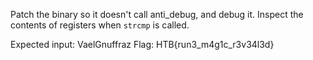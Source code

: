 Patch the binary so it doesn't call anti_debug, and debug it. Inspect the contents of registers when `strcmp` is called.

Expected input: VaelGnuffraz
Flag: HTB{run3_m4g1c_r3v34l3d}